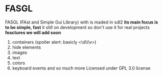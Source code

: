 # FASGL
FASGL (FAst and Simple Gui Library) with is maded in sdl2
**its main focus is to be simple, fast**
it still on development so don't use it for real projects
**feactures we will add soon**
1. containers (spoiler alert: basicly \<\d\i\v\>)
2. hide elements
3. images
4. text
5. colors
6. keyboard events
and so much more
Licensed under GPL 3.0 license

